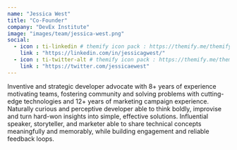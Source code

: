 ```yaml
---
name: "Jessica West"
title: "Co-Founder"
company: "DevEx Institute"
image: "images/team/jessica-west.png"
social:
  - icon : ti-linkedin # themify icon pack : https://themify.me/themify-icons
    link : "https://linkedin.com/in/jessicagwest/"
  - icon : ti-twitter-alt # themify icon pack : https://themify.me/themify-icons
    link : "https://twitter.com/jessicaewest"
---
```


Inventive and strategic developer advocate with 8+ years of experience motivating teams, fostering community and solving problems with cutting-edge technologies and 12+ years of marketing campaign experience. Naturally curious and perceptive developer able to think boldly, improvise and turn hard-won insights into simple, effective solutions. Influential speaker, storyteller, and marketer able to share technical concepts meaningfully and memorably, while building engagement and reliable feedback loops.
